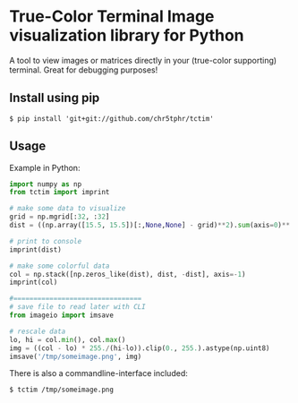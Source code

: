 # True-Color Terminal Image visualization library for Python

A tool to view images or matrices directly in your (true-color supporting) terminal.
Great for debugging purposes!

## Install using pip
```shell
$ pip install 'git+git://github.com/chr5tphr/tctim'
```

## Usage
Example in Python:
```python
import numpy as np
from tctim import imprint

# make some data to visualize
grid = np.mgrid[:32, :32]
dist = ((np.array([15.5, 15.5])[:,None,None] - grid)**2).sum(axis=0)**.5

# print to console
imprint(dist)

# make some colorful data
col = np.stack([np.zeros_like(dist), dist, -dist], axis=-1)
imprint(col)

#================================
# save file to read later with CLI
from imageio import imsave

# rescale data
lo, hi = col.min(), col.max()
img = ((col - lo) * 255./(hi-lo)).clip(0., 255.).astype(np.uint8)
imsave('/tmp/someimage.png', img)
```

There is also a commandline-interface included:
```shell
$ tctim /tmp/someimage.png
```
